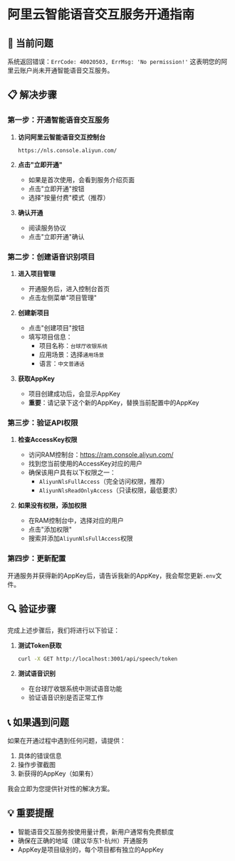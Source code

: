 # 阿里云智能语音交互服务开通指南

## 🚨 当前问题
系统返回错误：`ErrCode: 40020503, ErrMsg: 'No permission!'`
这表明您的阿里云账户尚未开通智能语音交互服务。

## 📋 解决步骤

### 第一步：开通智能语音交互服务

1. **访问阿里云智能语音交互控制台**
   ```
   https://nls.console.aliyun.com/
   ```

2. **点击"立即开通"**
   - 如果是首次使用，会看到服务介绍页面
   - 点击"立即开通"按钮
   - 选择"按量付费"模式（推荐）

3. **确认开通**
   - 阅读服务协议
   - 点击"立即开通"确认

### 第二步：创建语音识别项目

1. **进入项目管理**
   - 开通服务后，进入控制台首页
   - 点击左侧菜单"项目管理"

2. **创建新项目**
   - 点击"创建项目"按钮
   - 填写项目信息：
     - 项目名称：`台球厅收银系统`
     - 应用场景：选择`通用场景`
     - 语言：`中文普通话`

3. **获取AppKey**
   - 项目创建成功后，会显示AppKey
   - **重要**：请记录下这个新的AppKey，替换当前配置中的AppKey

### 第三步：验证API权限

1. **检查AccessKey权限**
   - 访问RAM控制台：https://ram.console.aliyun.com/
   - 找到您当前使用的AccessKey对应的用户
   - 确保该用户具有以下权限之一：
     - `AliyunNlsFullAccess`（完全访问权限，推荐）
     - `AliyunNlsReadOnlyAccess`（只读权限，最低要求）

2. **如果没有权限，添加权限**
   - 在RAM控制台中，选择对应的用户
   - 点击"添加权限"
   - 搜索并添加`AliyunNlsFullAccess`权限

### 第四步：更新配置

开通服务并获得新的AppKey后，请告诉我新的AppKey，我会帮您更新`.env`文件。

## 🔍 验证步骤

完成上述步骤后，我们将进行以下验证：

1. **测试Token获取**
   ```bash
   curl -X GET http://localhost:3001/api/speech/token
   ```

2. **测试语音识别**
   - 在台球厅收银系统中测试语音功能
   - 验证语音识别是否正常工作

## 📞 如果遇到问题

如果在开通过程中遇到任何问题，请提供：
1. 具体的错误信息
2. 操作步骤截图
3. 新获得的AppKey（如果有）

我会立即为您提供针对性的解决方案。

## 💡 重要提醒

- 智能语音交互服务按使用量计费，新用户通常有免费额度
- 确保在正确的地域（建议华东1-杭州）开通服务
- AppKey是项目级别的，每个项目都有独立的AppKey